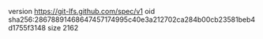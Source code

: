 version https://git-lfs.github.com/spec/v1
oid sha256:28678891468647457174995c40e3a212702ca284b00cb23581beb4d1755f3148
size 2162
